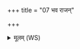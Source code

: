 +++
title = "07 भव राजन्"

+++
<details><summary>मूलम् (WS)</summary>

भव राजन् यजमानाय मृड पशूनां हि पशुपतिर्बभूथ । ।  
यः श्रद्दधाति सन्ति देवा इति चतुष्पदे द्विपदेस्य मृड ॥ ८ ॥
</details>